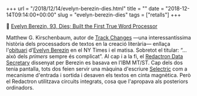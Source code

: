 +++
url = "/2018/12/14/evelyn-berezin-dies.html"
title = ""
date = "2018-12-14T09:14:00+00:00"
slug = "evelyn-berezin-dies"
tags = ["retalls"]
+++

📎 [Evelyn Berezin, 93, Dies; Built the First True Word Processor](http://trackchangesbook.tumblr.com/post/181046156423/evelyn-berezin-93-dies-built-the-first-true)

Matthew G. Kirschenbaum, autor de [Track Changes](http://www.hup.harvard.edu/catalog.php?isbn=9780674417076) —una interessantíssima història dels processadors de textos en la creació literària— enllaça l'[obituari](https://www.nytimes.com/2018/12/10/obituaries/evelyn-berezin-dead.html) d’[Evelyn Berezin](https://en.wikipedia.org/wiki/Evelyn_Berezin) en el NY Times i el matisa. Sobretot el titular: “…això dels *primers* sempre és complicat”. Al cap i a la fi, el [Redactron Data Secretary](http://www.computerhistory.org/collections/catalog/102728582) dissenyat per Berezin es basava en l’IBM MT/ST. Cap dels dos tenia pantalla, tots dos feien servir una màquina d'escriure [Selectric](https://en.wikipedia.org/wiki/IBM_Selectric_typewriter) com a mecanisme d'entrada i sortida i desaven els textos en cinta magnètica. Però el Redactron utilitzava circuits integrats, cosa que l'apropava als posteriors ordinadors.
